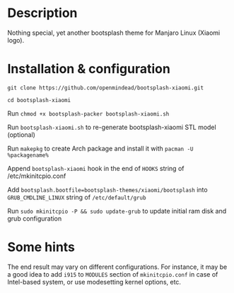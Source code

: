 # Description
Nothing special, yet another bootsplash theme for Manjaro Linux (Xiaomi logo). 

# Installation & configuration

`git clone https://github.com/openmindead/bootsplash-xiaomi.git`

`cd bootsplash-xiaomi`

Run `chmod +x bootsplash-packer bootsplash-xiaomi.sh`

Run `bootsplash-xiaomi.sh` to re-generate bootsplash-xiaomi STL model (optional)

Run `makepkg` to create Arch package and install it with `pacman -U %packagename%`

Append `bootsplash-xiaomi` hook in the end of `HOOKS` string of /etc/mkinitcpio.conf

Add `bootsplash.bootfile=bootsplash-themes/xiaomi/bootsplash` into `GRUB_CMDLINE_LINUX` string of `/etc/default/grub`

Run `sudo mkinitcpio -P && sudo update-grub` to update initial ram disk and grub configuration


# Some hints

The end result may vary on different configurations. For instance, it may be a good idea to add `i915` to `MODULES` section of `mkinitcpio.conf` in case of Intel-based system, or use modesetting kernel options, etc.
